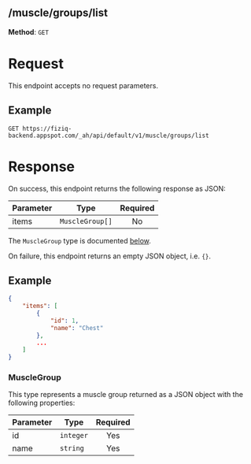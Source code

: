 /muscle/groups/list
-------------------
**Method**: `GET`

# Request
This endpoint accepts no request parameters.


## Example

```
GET https://fiziq-backend.appspot.com/_ah/api/default/v1/muscle/groups/list
```


# Response
On success, this endpoint returns the following response as JSON:

|     Parameter     |        Type      |   Required   |
|-------------------|------------------|:------------:|
| items             | `MuscleGroup[]`  | No           |

The `MuscleGroup` type is documented [below](#musclegroup).

On failure, this endpoint returns an empty JSON object, i.e. `{}`.

## Example

```JSON
{
    "items": [
        {
            "id": 1,
            "name": "Chest"
        },
        ...
    ]
}
```

### MuscleGroup
This type represents a muscle group returned as a JSON object with the following properties:

|     Parameter     |     Type      |   Required   |
|-------------------|---------------|:------------:|
| id                | `integer`     | Yes          |
| name              | `string`      | Yes          |
